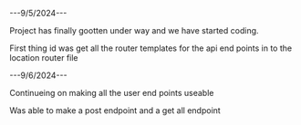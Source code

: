 ---9/5/2024---

Project has finally gootten under way and we have started coding.

First thing id was get all the router templates for the api end points in to the location router file

---9/6/2024---

Continueing on making all the user end points useable

Was able to make a post endpoint and a get all endpoint
